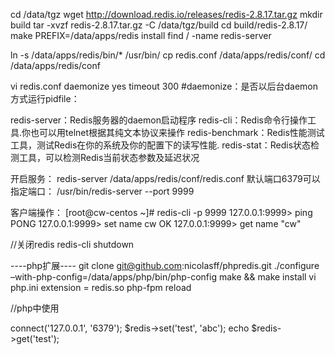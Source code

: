 cd /data/tgz
wget http://download.redis.io/releases/redis-2.8.17.tar.gz
mkdir build
tar -xvzf redis-2.8.17.tar.gz -C /data/tgz/build
cd build/redis-2.8.17/
make PREFIX=/data/apps/redis install
find / -name redis-server

ln -s /data/apps/redis/bin/* /usr/bin/
cp redis.conf /data/apps/redis/conf/
cd /data/apps/redis/conf

vi redis.conf
daemonize yes
timeout 300
#daemonize：是否以后台daemon方式运行pidfile：

redis-server：Redis服务器的daemon启动程序
redis-cli：Redis命令行操作工具.你也可以用telnet根据其纯文本协议来操作
redis-benchmark：Redis性能测试工具，测试Redis在你的系统及你的配置下的读写性能.
redis-stat：Redis状态检测工具，可以检测Redis当前状态参数及延迟状况

开启服务：
redis-server /data/apps/redis/conf/redis.conf
默认端口6379可以指定端口：
/usr/bin/redis-server --port 9999

客户端操作：
[root@cw-centos ~]# redis-cli -p 9999
127.0.0.1:9999> ping
PONG
127.0.0.1:9999> set name cw
OK
127.0.0.1:9999> get name
"cw"

//关闭redis
redis-cli shutdown


----php扩展----
git clone git@github.com:nicolasff/phpredis.git
./configure –with-php-config=/data/apps/php/bin/php-config
make && make install
vi php.ini
extension = redis.so
php-fpm reload

//php中使用
<?php
$redis = new Redis();
$redis->connect('127.0.0.1', '6379');
$redis->set('test', 'abc');
echo  $redis->get('test');